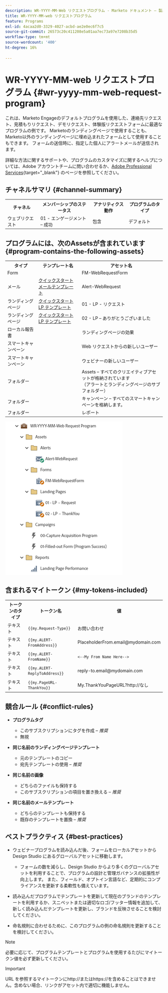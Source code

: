 ```yaml
---
description: WR-YYYY-MM-Web リクエストプログラム - Marketo ドキュメント – 製品ドキュメント
title: WR-YYYY-MM-web リクエストプログラム
feature: Programs
exl-id: 4acaa2d0-3329-4027-acbd-ae2e0ec6f7c5
source-git-commit: 26573c20c411208e5a01aa7ec73a97e7208b35d5
workflow-type: tm+mt
source-wordcount: '400'
ht-degree: 16%

---
```


# WR-YYYY-MM-web リクエストプログラム {#wr-yyyy-mm-web-request-program}

これは、Marketo Engageのデフォルトプログラムを使用した、連絡先リクエスト、見積もりリクエスト、デモリクエスト、体験版リクエストフォームに最適なプログラムの例です。 Marketoのランディングページで使用することも、Marketo以外のランディングページに埋め込まれたフォームとして使用することもできます。 フォームの送信時に、指定した個人にアラートメールが送信されます。

詳細な方法に関するサポートや、プログラムのカスタマイズに関するヘルプについては、Adobe アカウントチームに問い合わせるか、[Adobe Professional Services](https://business.adobe.com/customers/consulting-services/main.html){target="_blank"} のページを参照してください。

## チャネルサマリ {#channel-summary}

<table style="table-layout:auto">
 <tbody>
  <tr>
   <th>チャネル</th>
   <th>メンバーシップのステータス</th>
   <th>アナリティクス動作</th>
   <th>プログラムのタイプ</th>
  </tr>
  <tr>
   <td>ウェブリクエスト</td>
   <td>01 - エンゲージメント – 成功</td>
   <td>包含</td>
   <td>デフォルト</td>
  </tr>
 </tbody>
</table>

## プログラムには、次のAssetsが含まれています {#program-contains-the-following-assets}

<table style="table-layout:auto">
 <tbody>
  <tr>
   <th>タイプ</th>
   <th>テンプレート名</th>
   <th>アセット名</th>
  </tr>
  <tr>
   <td>Form</td>
   <td> </td>
   <td>FM-WebRequestForm</td>
  </tr>
  <tr>
   <td>メール</td>
   <td><a href="/help/marketo/product-docs/core-marketo-concepts/programs/program-library/quick-start-email-template.md" target="_blank">クイックスタートメールテンプレート</a></td>
   <td>Alert-WebRequest</td>
  </tr>
  <tr>
   <td>ランディングページ</td>
   <td><a href="/help/marketo/product-docs/core-marketo-concepts/programs/program-library/quick-start-landing-page-template.md" target="_blank">クイックスタート LP テンプレート</a></td>
   <td>01 - LP - リクエスト</td>
  </tr>
  <tr>
   <td>ランディングページ</td>
   <td><a href="/help/marketo/product-docs/core-marketo-concepts/programs/program-library/quick-start-landing-page-template.md" target="_blank">クイックスタート LP テンプレート</a></td>
   <td>02 - LP – ありがとうございました</td>
  </tr>
  <tr>
   <td>ローカル報告書</td>
   <td> </td>
   <td>ランディングページの効果</td>
  </tr>
   <tr>
   <td>スマートキャンペーン</td>
   <td> </td>
   <td>Web リクエストからの新しいユーザー</td>
  </tr>
   <tr>
   <td>スマートキャンペーン</td>
   <td> </td>
   <td>ウェビナーの新しいユーザー</td>
  </tr>
  <tr>
   <td>フォルダー</td>
   <td> </td>
   <td>Assets – すべてのクリエイティブアセットが格納されています
<br/> （アラートとランディングページのサブフォルダー）</td>
  </tr>
  <tr>
   <td>フォルダー</td>
   <td> </td>
   <td>キャンペーン – すべてのスマートキャンペーンを格納します。</td>
  </tr>
  <tr>
   <td>フォルダー</td>
   <td> </td>
   <td>レポート</td>
  </tr>
 </tbody>
</table>

![](assets/wr-yyyy-mm-web-request-program-1.png)

## 含まれるマイトークン {#my-tokens-included}

<table style="table-layout:auto">
 <tbody>
  <tr>
   <th>トークンのタイプ</th>
   <th>トークン名</th>
   <th>値</th>
  </tr>
  <tr>
   <td>テキスト</td>
   <td><code>{{my.Request-Type}}</code></td>
   <td>お問い合わせ</td>
  </tr>
  <tr>
   <td>テキスト</td>
   <td><code>{{my.ALERT-FromAddress}}</code></td>
   <td>PlaceholderFrom.email@mydomain.com</td>
  </tr>
  <tr>
   <td>テキスト</td>
   <td><code>{{my.ALERT-FromName}}</code></td>
   <td><code><--My From Name Here--></code></td>
  </tr>
  <tr>
   <td>テキスト</td>
   <td><code>{{my.ALERT-ReplyToAddress}}</code></td>
   <td>reply-to.email@mydomain.com</td>
  </tr>
  <tr>
   <td>テキスト</td>
   <td><code>{{my.PageURL-ThankYou}}</code></td>
   <td>My.ThankYouPageURL?http://なし</td>
  </tr>
 </tbody>
</table>

## 競合ルール {#conflict-rules}

* **プログラムタグ**
   * このサブスクリプションにタグを作成 – _推奨_
   * 無視

* **同じ名前のランディングページテンプレート**
   * 元のテンプレートのコピー
   * 宛先テンプレートの使用 – _推奨_

* **同じ名前の画像**
   * どちらのファイルも保持する
   * このサブスクリプションの項目を置き換える – _推奨_

* **同じ名前のメールテンプレート**
   * どちらのテンプレートも保持する
   * 既存のテンプレートを置換 – _推奨_

## ベストプラクティス {#best-practices}

* ウェビナープログラムを読み込んだ後、フォームをローカルアセットから Design Studio にあるグローバルアセットに移動します。
   * フォームの数を減らし、Design Studio からより多くのグローバルアセットを利用することで、プログラムの設計と管理ガバナンスの拡張性が向上します。 また、フィールド、オプトイン言語など、定期的にコンプライアンスを更新する柔軟性も備えています。

* 読み込んだプログラムでテンプレートを更新して現在のブランドのテンプレートを利用するか、スニペットまたは適切なロゴ/フッター情報を追加して、新しく読み込んだテンプレートを更新し、ブランドを反映させることを検討してください。

* 命名規則に合わせるために、このプログラムの例の命名規則を更新することを検討してください。

>[!NOTE]
>
>必要に応じて、プログラムテンプレートとプログラムを使用するたびにマイトークン値を必ず更新してください。

>[!IMPORTANT]
>
>URL を参照するマイトークンにhttp://またはhttps://を含めることはできません。含めない場合、リンクがアセット内で適切に機能しません。
